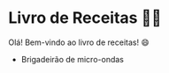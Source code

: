 # Livro de Receitas :woman_cook:

Olá! Bem-vindo ao livro de receitas! :smile:

- Brigadeirão de micro-ondas

